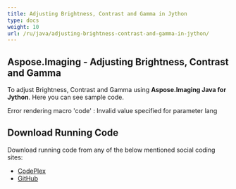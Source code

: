 ```yaml
---
title: Adjusting Brightness, Contrast and Gamma in Jython
type: docs
weight: 10
url: /ru/java/adjusting-brightness-contrast-and-gamma-in-jython/
---
```


## **Aspose.Imaging - Adjusting Brightness, Contrast and Gamma**
To adjust Brightness, Contrast and Gamma using **Aspose.Imaging Java for Jython**. Here you can see sample code.

Error rendering macro 'code' : Invalid value specified for parameter lang
## **Download Running Code**
Download running code from any of the below mentioned social coding sites:

- [CodePlex](https://archive.codeplex.com/?p=asposewordsjavajython)
- [GitHub](https://github.com/aspose-words/Aspose.Words-for-Java/releases/tag/Aspose.Words_Java_for_Jython-v1.0.0)
